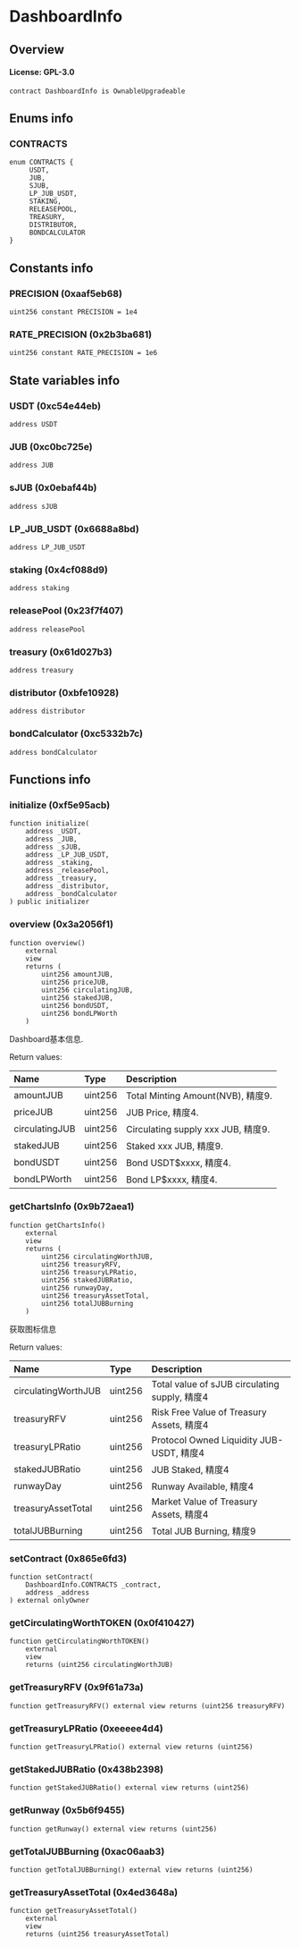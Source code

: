 # DashboardInfo

## Overview

#### License: GPL-3.0

```solidity
contract DashboardInfo is OwnableUpgradeable
```


## Enums info

### CONTRACTS

```solidity
enum CONTRACTS {
	 USDT,
	 JUB,
	 SJUB,
	 LP_JUB_USDT,
	 STAKING,
	 RELEASEPOOL,
	 TREASURY,
	 DISTRIBUTOR,
	 BONDCALCULATOR
}
```


## Constants info

### PRECISION (0xaaf5eb68)

```solidity
uint256 constant PRECISION = 1e4
```


### RATE_PRECISION (0x2b3ba681)

```solidity
uint256 constant RATE_PRECISION = 1e6
```


## State variables info

### USDT (0xc54e44eb)

```solidity
address USDT
```


### JUB (0xc0bc725e)

```solidity
address JUB
```


### sJUB (0x0ebaf44b)

```solidity
address sJUB
```


### LP_JUB_USDT (0x6688a8bd)

```solidity
address LP_JUB_USDT
```


### staking (0x4cf088d9)

```solidity
address staking
```


### releasePool (0x23f7f407)

```solidity
address releasePool
```


### treasury (0x61d027b3)

```solidity
address treasury
```


### distributor (0xbfe10928)

```solidity
address distributor
```


### bondCalculator (0xc5332b7c)

```solidity
address bondCalculator
```


## Functions info

### initialize (0xf5e95acb)

```solidity
function initialize(
    address _USDT,
    address _JUB,
    address _sJUB,
    address _LP_JUB_USDT,
    address _staking,
    address _releasePool,
    address _treasury,
    address _distributor,
    address _bondCalculator
) public initializer
```


### overview (0x3a2056f1)

```solidity
function overview()
    external
    view
    returns (
        uint256 amountJUB,
        uint256 priceJUB,
        uint256 circulatingJUB,
        uint256 stakedJUB,
        uint256 bondUSDT,
        uint256 bondLPWorth
    )
```

Dashboard基本信息.


Return values:

| Name           | Type    | Description                       |
| :------------- | :------ | :-------------------------------- |
| amountJUB      | uint256 | Total Minting Amount(NVB), 精度9.   |
| priceJUB       | uint256 | JUB Price, 精度4.                   |
| circulatingJUB | uint256 | Circulating supply xxx JUB, 精度9.  |
| stakedJUB      | uint256 | Staked xxx JUB, 精度9.              |
| bondUSDT       | uint256 | Bond USDT$xxxx, 精度4.              |
| bondLPWorth    | uint256 | Bond LP$xxxx, 精度4.                |

### getChartsInfo (0x9b72aea1)

```solidity
function getChartsInfo()
    external
    view
    returns (
        uint256 circulatingWorthJUB,
        uint256 treasuryRFV,
        uint256 treasuryLPRatio,
        uint256 stakedJUBRatio,
        uint256 runwayDay,
        uint256 treasuryAssetTotal,
        uint256 totalJUBBurning
    )
```

获取图标信息


Return values:

| Name                | Type    | Description                                  |
| :------------------ | :------ | :------------------------------------------- |
| circulatingWorthJUB | uint256 | Total value of sJUB circulating supply, 精度4  |
| treasuryRFV         | uint256 | Risk Free Value of Treasury Assets, 精度4      |
| treasuryLPRatio     | uint256 | Protocol Owned Liquidity JUB-USDT, 精度4       |
| stakedJUBRatio      | uint256 | JUB Staked, 精度4                              |
| runwayDay           | uint256 | Runway Available, 精度4                        |
| treasuryAssetTotal  | uint256 | Market Value of Treasury Assets, 精度4         |
| totalJUBBurning     | uint256 | Total JUB Burning, 精度9                       |

### setContract (0x865e6fd3)

```solidity
function setContract(
    DashboardInfo.CONTRACTS _contract,
    address _address
) external onlyOwner
```


### getCirculatingWorthTOKEN (0x0f410427)

```solidity
function getCirculatingWorthTOKEN()
    external
    view
    returns (uint256 circulatingWorthJUB)
```


### getTreasuryRFV (0x9f61a73a)

```solidity
function getTreasuryRFV() external view returns (uint256 treasuryRFV)
```


### getTreasuryLPRatio (0xeeeee4d4)

```solidity
function getTreasuryLPRatio() external view returns (uint256)
```


### getStakedJUBRatio (0x438b2398)

```solidity
function getStakedJUBRatio() external view returns (uint256)
```


### getRunway (0x5b6f9455)

```solidity
function getRunway() external view returns (uint256)
```


### getTotalJUBBurning (0xac06aab3)

```solidity
function getTotalJUBBurning() external view returns (uint256)
```


### getTreasuryAssetTotal (0x4ed3648a)

```solidity
function getTreasuryAssetTotal()
    external
    view
    returns (uint256 treasuryAssetTotal)
```

